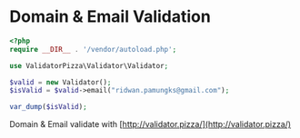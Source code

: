 # Domain & Email Validation

```php
<?php
require __DIR__ . '/vendor/autoload.php';

use ValidatorPizza\Validator\Validator;

$valid = new Validator();
$isValid = $valid->email("ridwan.pamungks@gmail.com");

var_dump($isValid);
```


Domain & Email validate with [http://validator.pizza/](http://validator.pizza/)
